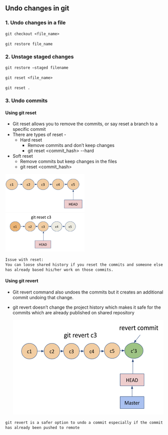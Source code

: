 ## Undo changes in git

### 1. Undo changes in a file

```shell
git checkout <file_name>

git restore file_name
```

### 2. Unstage staged changes

```shell
git restore –staged filename

git reset <file_name>

git reset .

```

### 3. Undo commits

#### Using git reset

- Git reset allows you to remove the commits, or say reset a branch to a specific commit
- There are types of reset -
  - Hard reset
    - Remove commits and don’t keep changes
    - git reset <commit_hash> --hard
- Soft reset
  - Remove commits but keep changes in the files
  - git reset <commit_hash>

<img src="../images/reset-commit-1.png" width="50%" height="50%" />
<img src="../images/reset-commit-2.png" width="50%" height="50%" />

```
Issue with reset:
You can loose shared history if you reset the commits and someone else has already based his/her work on those commits.
```

#### Using git revert

- Git revert command also undoes the commits but it creates an additional commit undoing that change.
- git revert doesn’t change the project history which makes it safe for the commits which are already published on shared repository

  <img src="../images/undo-commits-2.png" width="500" height="300" />

```
git revert is a safer option to undo a commit especially if the commit has already been pushed to remote
```
